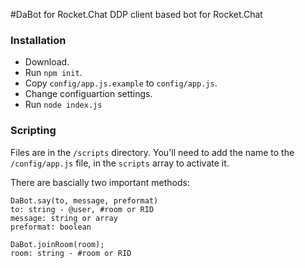 #DaBot for Rocket.Chat
DDP client based bot for Rocket.Chat

### Installation
* Download.
* Run `npm init`.
* Copy `config/app.js.example` to `config/app.js`.
* Change configuartion settings.
* Run `node index.js`

### Scripting
Files are in the `/scripts` directory. You'll need to add the name to the `/config/app.js` file, in the `scripts` array to activate it.

There are bascially two important methods:

```
DaBot.say(to, message, preformat)
to: string - @user, #room or RID 
message: string or array
preformat: boolean

DaBot.joinRoom(room);
room: string - #room or RID
````
